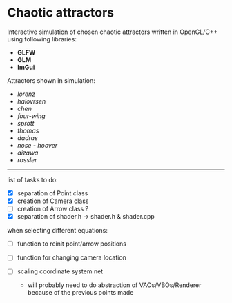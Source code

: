 # Chaotic attractors #

Interactive simulation of chosen chaotic attractors written in OpenGL/C++ using following libraries: 
* __GLFW__
* __GLM__
* __ImGui__

Attractors shown in simulation:
* _lorenz_
* _halovrsen_
* _chen_
* _four-wing_
* _sprott_
* _thomas_
* _dadras_
* _nose - hoover_
* _aizawa_
* _rossler_

------------------------------------------------------------------------------------------------

list of tasks to do:

- [x] separation of Point class
- [x] creation of Camera class
- [ ] creation of Arrow class ? 
- [x] separation of shader.h -> shader.h & shader.cpp

when selecting different equations:
- [ ] function to reinit point/arrow positions
- [ ] function for changing camera location
- [ ] scaling coordinate system net

  * will probably need to do abstraction of VAOs/VBOs/Renderer because of the previous points made

